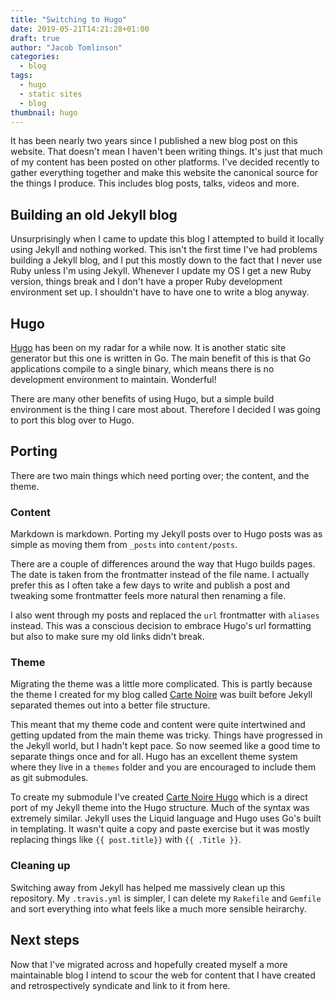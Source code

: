 ```yaml
---
title: "Switching to Hugo"
date: 2019-05-21T14:21:28+01:00
draft: true
author: "Jacob Tomlinson"
categories:
  - blog
tags:
  - hugo
  - static sites
  - blog
thumbnail: hugo
---
```


It has been nearly two years since I published a new blog post on this website. That doesn't mean I haven't been writing things. It's just that much of my content has been posted on other platforms. I've decided recently to gather everything together and make this website the canonical source for the things I produce. This includes blog posts, talks, videos and more.

## Building an old Jekyll blog

Unsurprisingly when I came to update this blog I attempted to build it locally using Jekyll and nothing worked. This isn't the first time I've had problems building a Jekyll blog, and I put this mostly down to the fact that I never use Ruby unless I'm using Jekyll. Whenever I update my OS I get a new Ruby version, things break and I don't have a proper Ruby development environment set up. I shouldn't have to have one to write a blog anyway.

## Hugo

[Hugo](https://gohugo.io/) has been on my radar for a while now. It is another static site generator but this one is written in Go. The main benefit of this is that Go applications compile to a single binary, which means there is no development environment to maintain. Wonderful!

There are many other benefits of using Hugo, but a simple build environment is the thing I care most about. Therefore I decided I was going to port this blog over to Hugo.

## Porting

There are two main things which need porting over; the content, and the theme.

### Content

Markdown is markdown. Porting my Jekyll posts over to Hugo posts was as simple as moving them from `_posts` into `content/posts`.

There are a couple of differences around the way that Hugo builds pages. The date is taken from the frontmatter instead of the file name. I actually prefer this as I often take a few days to write and publish a post and tweaking some frontmatter feels more natural then renaming a file.

I also went through my posts and replaced the `url` frontmatter with `aliases` instead. This was a conscious decision to embrace Hugo's url formatting but also to make sure my old links didn't break.

### Theme

Migrating the theme was a little more complicated. This is partly because the theme I created for my blog called [Carte Noire](https://github.com/jacobtomlinson/carte-noire) was built before Jekyll separated themes out into a better file structure.

This meant that my theme code and content were quite intertwined and getting updated from the main theme was tricky. Things have progressed in the Jekyll world, but I hadn't kept pace. So now seemed like a good time to separate things once and for all. Hugo has an excellent theme system where they live in a `themes` folder and you are encouraged to include them as git submodules.

To create my submodule I've created [Carte Noire Hugo](https://github.com/jacobtomlinson/carte-noire-hugo) which is a direct port of my Jekyll theme into the Hugo structure. Much of the syntax was extremely similar. Jekyll uses the Liquid language and Hugo uses Go's built in templating. It wasn't quite a copy and paste exercise but it was mostly replacing things like `{{ post.title}}` with `{{ .Title }}`.

### Cleaning up

Switching away from Jekyll has helped me massively clean up this repository. My `.travis.yml` is simpler, I can delete my `Rakefile` and `Gemfile` and sort everything into what feels like a much more sensible heirarchy.

## Next steps

Now that I've migrated across and hopefully created myself a more maintainable blog I intend to scour the web for content that I have created and retrospectively syndicate and link to it from here.
